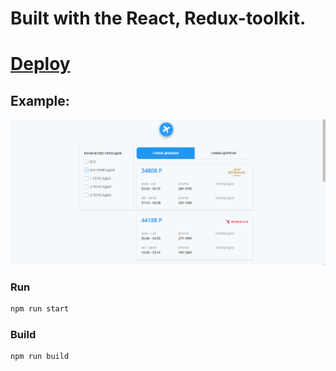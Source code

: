 # Built with the React, Redux-toolkit.

# [Deploy](https://aviasales-ruddy.vercel.app/)

## Example:
![Alt text](/upload/example.gif)

### Run

```bash
npm run start
```

### Build

```bash
npm run build
```
